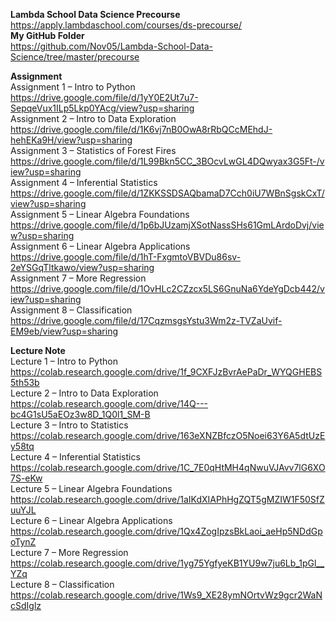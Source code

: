 
**Lambda School Data Science Precourse**     
https://apply.lambdaschool.com/courses/ds-precourse/  
**My GitHub Folder**  
https://github.com/Nov05/Lambda-School-Data-Science/tree/master/precourse

**Assignment**  
Assignment 1 – Intro to Python  
https://drive.google.com/file/d/1yY0E2Ut7u7-SepqeVux1ILp5Lkp0YAcg/view?usp=sharing  
Assignment 2 – Intro to Data Exploration  
https://drive.google.com/file/d/1K6vj7nB0OwA8rRbQCcMEhdJ-hehEKa9H/view?usp=sharing  
Assignment 3 – Statistics of Forest Fires  
https://drive.google.com/file/d/1L99Bkn5CC_3BOcvLwGL4DQwyax3G5Ft-/view?usp=sharing  
Assignment 4 – Inferential Statistics  
https://drive.google.com/file/d/1ZKKSSDSAQbamaD7Cch0iU7WBnSgskCxT/view?usp=sharing  
Assignment 5 – Linear Algebra Foundations  
https://drive.google.com/file/d/1p6bJUzamjXSotNassSHs61GmLArdoDvj/view?usp=sharing  
Assignment 6 – Linear Algebra Applications  
https://drive.google.com/file/d/1hT-FxgmtoVBVDu86sv-2eYSGqTltkawo/view?usp=sharing  
Assignment 7 – More Regression  
https://drive.google.com/file/d/1OvHLc2CZzcx5LS6GnuNa6YdeYgDcb442/view?usp=sharing  
Assignment 8 – Classification  
https://drive.google.com/file/d/17CqzmsgsYstu3Wm2z-TVZaUvif-EM9eb/view?usp=sharing

**Lecture Note**  
Lecture 1 – Intro to Python  
https://colab.research.google.com/drive/1f_9CXFJzBvrAePaDr_WYQGHEBS5th53b  
Lecture 2 – Intro to Data Exploration  
https://colab.research.google.com/drive/14Q---bc4G1sU5aEOz3w8D_1Q0l1_SM-B  
Lecture 3 – Intro to Statistics  
https://colab.research.google.com/drive/163eXNZBfczO5Noei63Y6A5dtUzEy58tq  
Lecture 4 – Inferential Statistics  
https://colab.research.google.com/drive/1C_7E0qHtMH4qNwuVJAvv7lG6XO7S-eKw  
Lecture 5 – Linear Algebra Foundations  
https://colab.research.google.com/drive/1aIKdXIAPhHgZQT5gMZIW1F50SfZuuYJL  
Lecture 6 – Linear Algebra Applications  
https://colab.research.google.com/drive/1Qx4ZogIpzsBkLaoi_aeHp5NDdGpoTynZ  
Lecture 7 – More Regression  
https://colab.research.google.com/drive/1yg75YgfyeKB1YU9w7ju6Lb_1pGl__YZq  
Lecture 8 – Classification  
https://colab.research.google.com/drive/1Ws9_XE28ymNOrtvWz9gcr2WaNcSdIglz
